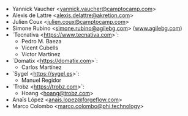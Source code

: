 - Yannick Vaucher \<<yannick.vaucher@camptocamp.com>\>
- Alexis de Lattre \<<alexis.delattre@akretion.com>\>
- Julien Coux \<<julien.coux@camptocamp.com>\>
- Simone Rubino \<<simone.rubino@agilebg.com>\> (www.agilebg.com)
- \`Tecnativa \<<https://www.tecnativa.com>\>\`:
  - Pedro M. Baeza
  - Vicent Cubells
  - Víctor Martínez
- \`Domatix \<<https://domatix.com>\>\`:
  - Carlos Martínez
- \`Sygel \<<https://sygel.es>\>\`:
  - Manuel Regidor
- \`Trobz \<<https://trobz.com>\>\`:
  - Hoang \<<hoang@trobz.com>\>
- Anaïs López \<<anais.lopez@forgeflow.com>\>
- Marco Colombo \<<marco.colombo@phi.technology>\>
